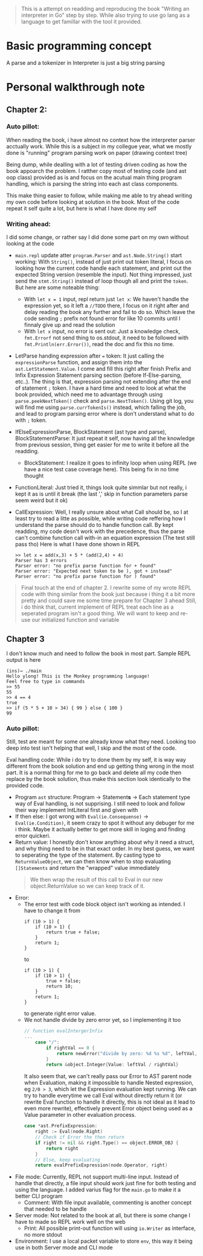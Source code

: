 > This is a attempt on readding and reproducing the book "Writing an interpreter in Go" step by step. While also trying to use go lang as a language to get famillar with the tool it provided.

# Basic programming concept

A parse and a tokenizer in Interpreter is just a big string parsing

# Personal walkthrough note


## Chapter 2:

### Auto pillot:

When reading the book, i have almost no context how the interpreter parser acctually work. While this is a subject in my collegue year, what we mostly done is "running" program parsing work on paper (drawing context tree)

Being dump, while dealling with a lot of testing driven coding as how the book appoarch the problem. I ratther copy most of testing code (and ast oop class) provided as is and focus on the acutual main thing program handling, which is parsing the string into each ast class components.

This make thing easier to follow, while making me able to try ahead writing my own code before looking at solution in the book. Most of the code repeat it self quite a lot, but here is what I have done my self

### Writing ahead:

I did some change, or rather say I did done some part on my own without looking at the code

- `main.repl` update atter `program.Parser` and `ast.Node.String()` start working: With `String()`, instead of just print out token literal, I focus on looking how the current code handle each statement, and print out the expected String version (resemble the input). Not thing impressed, just send the `stmt.String()` instead of loop though all and print the `token`. But here are some noteable thing:
    - With `let x = 1` input, repl return just `let x`: We haven't handle the expression yet, so it left a `//TODO` there, I focus on it right after and delay reading the book any further and fail to do so. Which leave the code sending `;` prefix not found error for like 10 commits until I finnaly give up and read the solution
    - With `let x` input, no error is sent out: Just a knowledge check, `fmt.Errorf` not send thing to os.stdout, it need to be followed with `fmt.Println(err.Error())`, read the doc and fix this no time.

- LetParse handing expression after `=` token: It just calling the `expressionParse` function, and assign them into the `ast.LetStatement.Value`. I come and fill this right after finish Prefix and Infix Expression Statement parsing section (before If-Else-parsing, etc..). The thing is that, expression parsing not extending after the end of statement `;` token.  I have a hard time and need to look at what the book provided, which need me to advantage through using `parse.peekNextToken()` check and `parse.NextToken()`. Using git log, you will find me using `parse.currTokenIs()` instead, which falling the job, and lead to program parsing error where is don't understand what to do with `;` token.

- IfElseExpressionParse, BlockStatement (ast type and parse), BlockStatementParse: It just repeat it self, now having all the knowledge from previous session, thing get easier for me to write it before all the readding.
    - BlockStatement: I realize it goes to infinity loop when using REPL (we have a nice test case coverage here). This being fix in no time thought

- FunctionLiteral: Just tried it, things look quite simmlar but not really, i kept it as is until it break (the last ',' skip in function parameters parse seem weird but it ok)

- CallExpression: Well, I really unsure about what Call should be, so I at least try to read a litte as possible, while writing code reffering how I understand the parse should do to handle function call. By kept readding, my code desn't work with the precedence, thus the parse can't combine function call with-in an equation expression (The test still pass tho)
    Here is what I have done shown in REPL
    ```
    >> let x = add(x,3) + 5 * (add(2,4) + 4)
    Parser has 3 errors
    Parser error: "no prefix parse function for + found"
    Parser error: "Expected next token to be ), got + instead"
    Parser error: "no prefix parse function for ) found"
    ```

> Final touch at the end of chapter 2. I rewrite some of my wrote REPL code with thing similar from the book just because i thing it a bit more pretty and could save me some time prepare for Chapter 3 ahead
> Still, i do think that, current implement of REPL treat each line as a seperated program isn't a good thing. We will want to keep and re-use our initialized function and variable

## Chapter 3

I don't know much and need to follow the book in most part. Sample REPL output is here

```
(ins)→ ./main
Hello ylong! This is the Monkey programming language!
Feel free to type in commands
>> 55
55
>> 4 == 4
true
>> if (5 * 5 + 10 > 34) { 99 } else { 100 }
99
```

### Auto pillot:

Still, test are meant for some one already know what they need. Looking too deep into test isn't helping that well, I skip and the most of the code.

Eval handling code: While i do try to done them by my self, it is way way different from the book solution and end up getting thing wrong in the most part. It is a normal thing for me to go back and delete all my code then replace by the book solution, thus make this section look identically to the provided code.
- Program `ast` structure: Program -> Statement**s** -> Each statement type way of Eval handling, is not supprising. I still need to look and follow their way implement IntLiteral first and given with 
- If then else: I got wrong with `Eval(ie.Consequense)` -> `Eval(ie.Condition)`, it seem crazy to spot it without any debuger for me i think. Maybe it actually better to get more skill in loging and finding error quickeri.
- Return value: I honestly don't know anything about why it need a struct, and why thing need to be in that exact order. In my best guess, we want to seperating the type of the statement. By casting type to `ReturnValueObject`, we can then know when to stop evaluating `[]Statements` and return the "wrapped" value immediately
    >  We then wrap the result of this call to Eval in our new object.ReturnValue so we can keep track of it.
- Error:
    - The error test with code block object isn't working as intended. I have to change it from 
        ```
        if (10 > 1) {
            if (10 > 1) {
                return true + false;
            }
            return 1;
        }
        ```
        to 
        ```
        if (10 > 1) {
            if (10 > 1) {
                true + false;
                return 10;
            }
            return 1;
        }
        ```
        to generate right error value.
    - We not handle divide by zero error yet, so I implementing it too
        ```go
        // function evalIntergerInfix
        ...
            case "/":
                if rightVal == 0 {
                    return newError("divide by zero: %d %s %d", leftVal, operator, rightVal)
                }
                return &object.Integer{Value: leftVal / rightVal}
        ```
        It also seem that, we can't really pass our Error to AST parent node when Evaluation, making it impossible to handle Nested expression, eg `2/0 > 3`, which let the Expression evaluation kept running. We can try to handle everytime we call Eval without directly return it (or rewrite Eval function to handle it directly, this is not ideal as it lead to even more rewrite), effectively prevent Error object being used as a Value parameter in other evaluation process.
        ```go
        case *ast.PrefixExpression:
            right := Eval(node.Right)
            // Check if Error the then return
            if right != nil && right.Type() == object.ERROR_OBJ {
                return right
            }
            // Else, keep evaluating
            return evalPrefixExpression(node.Operator, right)
        ```
- File mode: Currently, REPL not support multi-line input. Instead of handle that directly, a file input should work just fine for both testing and using the language. I added varius flag for the `main.go` to make it a better CLI program
    - Comment: With file input available, commenting is another concept that needed to be handle
- Server mode: Not related to the book at all, but there is some change I have to made so REPL work well on the web
    - Print: All possible print-out function will using `io.Writer` as interface, no more stdout
- Environment: I use a local packet variable to store `env`, this way it being use in both Server mode and CLI mode
